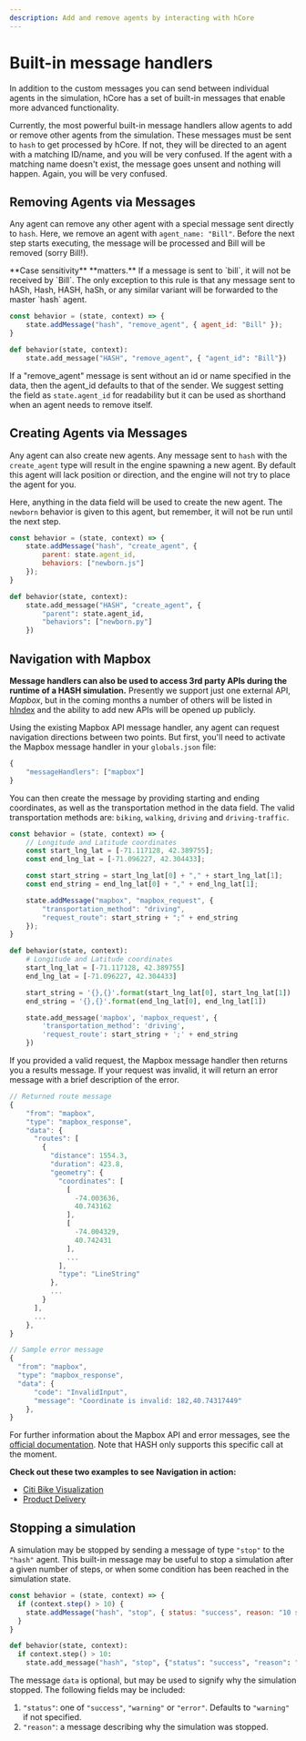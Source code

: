 ```yaml
---
description: Add and remove agents by interacting with hCore
---
```


# Built-in message handlers

In addition to the custom messages you can send between individual agents in the simulation, hCore has a set of built-in messages that enable more advanced functionality.

Currently, the most powerful built-in message handlers allow agents to add or remove other agents from the simulation. These messages must be sent to `hash` to get processed by hCore. If not, they will be directed to an agent with a matching ID/name, and you will be very confused. If the agent with a matching name doesn't exist, the message goes unsent and nothing will happen. Again, you will be very confused.

## Removing Agents via Messages

Any agent can remove any other agent with a special message sent directly to `hash`. Here, we remove an agent with `agent_name: "Bill"`. Before the next step starts executing, the message will be processed and Bill will be removed \(sorry Bill!\).

<Hint style="warning">
**Case sensitivity** **matters.** If a message is sent to `bill`, it will not be received by `Bill`. The only exception to this rule is that any message sent to hASh, Hash, HASH, haSh, or any similar variant will be forwarded to the master `hash` agent.
</Hint>

<Tabs>
<Tab title="JavaScript" >


```javascript
const behavior = (state, context) => {
    state.addMessage("hash", "remove_agent", { agent_id: "Bill" });
}
```
</Tab>

<Tab title="Python" >


```python
def behavior(state, context):
    state.add_message("HASH", "remove_agent", { "agent_id": "Bill"})
```
</Tab>
</Tabs>

If a "remove_agent" message is sent without an id or name specified in the data, then the agent_id defaults to that of the sender. We suggest setting the field as `state.agent_id` for readability but it can be used as shorthand when an agent needs to remove itself.

## Creating Agents via Messages

Any agent can also create new agents. Any message sent to `hash` with the `create_agent` type will result in the engine spawning a new agent. By default this agent will lack position or direction, and the engine will not try to place the agent for you.

Here, anything in the data field will be used to create the new agent. The `newborn` behavior is given to this agent, but remember, it will not be run until the next step.

<Tabs>
<Tab title="JavaScript" >


```javascript
const behavior = (state, context) => {
    state.addMessage("hash", "create_agent", {
        parent: state.agent_id,
        behaviors: ["newborn.js"]
    });
}
```
</Tab>

<Tab title="Python" >


```python
def behavior(state, context):
    state.add_message("HASH", "create_agent", {
        "parent": state.agent_id,
        "behaviors": ["newborn.py"]
    })
```
</Tab>
</Tabs>

## Navigation with Mapbox

**Message handlers can also be used to access 3rd party APIs during the runtime of a HASH simulation.** Presently we support just one external API, _Mapbox_, but in the coming months a number of others will be listed in [hIndex](https://hash.ai/index) and the ability to add new APIs will be opened up publicly.

Using the existing Mapbox API message handler, any agent can request navigation directions between two points. But first, you'll need to activate the Mapbox message handler in your `globals.json` file:

```javascript
{
    "messageHandlers": ["mapbox"]
}
```

You can then create the message by providing starting and ending coordinates, as well as the transportation method in the data field. The valid transportation methods are: `biking`, `walking`, `driving` and `driving-traffic`.

<Tabs>
<Tab title="JavaScript" >


```javascript
const behavior = (state, context) => {
    // Longitude and Latitude coordinates
    const start_lng_lat = [-71.117128, 42.389755];
    const end_lng_lat = [-71.096227, 42.304433];

    const start_string = start_lng_lat[0] + "," + start_lng_lat[1];
    const end_string = end_lng_lat[0] + "," + end_lng_lat[1];

    state.addMessage("mapbox", "mapbox_request", {
        "transportation_method": "driving",
        "request_route": start_string + ";" + end_string
    });
}
```
</Tab>

<Tab title="Python" >


```python
def behavior(state, context):
    # Longitude and Latitude coordinates
    start_lng_lat = [-71.117128, 42.389755]
    end_lng_lat = [-71.096227, 42.304433]

    start_string = '{},{}'.format(start_lng_lat[0], start_lng_lat[1])
    end_string = '{},{}'.format(end_lng_lat[0], end_lng_lat[1])

    state.add_message('mapbox', 'mapbox_request', {
        'transportation_method': 'driving',
        'request_route': start_string + ';' + end_string
    })
```
</Tab>
</Tabs>

If you provided a valid request, the Mapbox message handler then returns you a results message. If your request was invalid, it will return an error message with a brief description of the error.

```javascript
// Returned route message
{
    "from": "mapbox",
    "type": "mapbox_response",
    "data": {
      "routes": [
        {
          "distance": 1554.3,
          "duration": 423.8,
          "geometry": {
            "coordinates": [
              [
                -74.003636,
                40.743162
              ],
              [
                -74.004329,
                40.742431
              ],
              ...
            ],
            "type": "LineString"
          },
          ...
        }
      ],
      ...
    },
}

// Sample error message
{
  "from": "mapbox",
  "type": "mapbox_response",
  "data": {
      "code": "InvalidInput",
      "message": "Coordinate is invalid: 182,40.74317449"
    },
}
```

For further information about the Mapbox API and error messages, see the [official documentation](https://docs.mapbox.com/api/navigation/#directions). Note that HASH only supports this specific call at the moment.

**Check out these two examples to see Navigation in action:**

* [Citi Bike Visualization](https://hash.ai/@hash/citi-bike-visualization)
* [Product Delivery](https://hash.ai/@hash/product-delivery)

## Stopping a simulation

A simulation may be stopped by sending a message of type `"stop"` to the
`"hash"` agent. This built-in message may be useful to stop a simulation
after a given number of steps, or when some condition has been reached
in the simulation state.

<Tabs>

<Tab title="JavaScript">

```javascript
const behavior = (state, context) => {
  if (context.step() > 10) {
    state.addMessage("hash", "stop", { status: "success", reason: "10 steps" });
  }
}
```

</Tab>

<Tab title="Python">

```python
def behavior(state, context):
  if context.step() > 10:
    state.add_message("hash", "stop", {"status": "success", "reason": "10 steps"})
```

</Tab>

</Tabs>

The message `data` is optional, but may be used to signify why the simulation
stopped. The following fields may be included:

  1. `"status"`: one of `"success"`, `"warning"` or `"error"`. Defaults to `"warning"` if not specified.
  2. `"reason"`: a message describing why the simulation was stopped.
